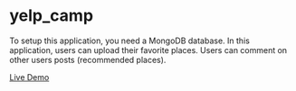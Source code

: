 # yelp_camp

To setup this application, you need a MongoDB database. In this application, users can upload their favorite places. Users can comment on other users posts (recommended places).

[Live Demo](https://despider-campapp.herokuapp.com/)
